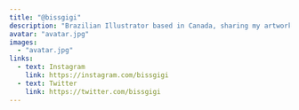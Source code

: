 ```yaml
---
title: "@bissgigi"
description: "Brazilian Illustrator based in Canada, sharing my artwork and learning journey"
avatar: "avatar.jpg"
images:
  - "avatar.jpg"
links:
  - text: Instagram
    link: https://instagram.com/bissgigi
  - text: Twitter
    link: https://twitter.com/bissgigi
---
```

